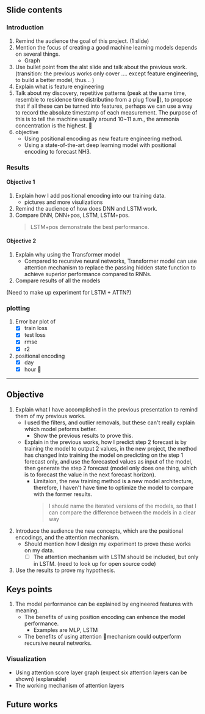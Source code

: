 ## Slide contents
### Introduction
1. Remind the audience the goal of this project. (1 slide)
2. Mention the focus of creating a good machine learning models depends on several things.
    * Graph
3. Use bullet point from the alst slide and talk about the previous work. (transition: the previous works only cover .... except feature engineering, to build a better model, thus... )
4. Explain what is feature engineering 
5. Talk about my discovery, repetitive patterns (peak at the same time, resemble to residence time distributino from a plug flow), to propose that if all these can be turned into features, perhaps we can use a way to record the absolute timestamp of each measurement. The purpose of this is to tell the machine usually around 10~11 a.m., the ammonia concentration is the highest. 
6. objective
    * Using positional encoding as new feature engineering method.
    * Using a state-of-the-art deep learning model with positional encoding to forecast NH3.

### Results
#### Objective 1
1. Explain how I add positional encoding into our training data.
    * pictures and more visulizations
2. Remind the audience of how does DNN and LSTM work.
2. Compare DNN, DNN+pos, LSTM, LSTM+pos.
    > LSTM+pos demonstrate the best performance.
#### Objective 2
1. Explain why using the Transformer model
    * Compared to recursive neural networks, Transformer model can use attention mechanism to replace the passing hidden state function to achieve superior performance compared to RNNs.
2. Compare results of all the models

(Need to make up experiment for LSTM + ATTN?)
### plotting
1. Error bar plot of 
    * [x] train loss
    * [x] test loss
    * [x] rmse
    * [x] r2
2. positional encoding
    * [x] day
    * [x] hour

---
## Objective
1. Explain what I have accomplished in the previous presentation to remind them of my previous works.
    * I used the filters, and outlier removals, but these can't really explain which model peforms better.  
        * Show the previous results to prove this.
    * Explain in the previous works, how I predict step 2 forecast is by training the model to output 2 values, in the new project, the method has changed into training the model on predicting on the step 1 forecast only, and use the forecasted values as input of the model, then generate the step 2 forecast (model only does one thing, which is to forecast the value in the next forecast horizon).  
        * Limitaion, the new training method is a new model architecture, therefore, I haven't have time to optimize the model to compare with the former results.  
            >I should name the iterated versions of the models, so that I can compare the difference between the models in a clear way
2. Introduce the audience the new concepts, which are the positional encodings, and the attention mechanism.
    * Should mention how I design my experiment to prove these works on my data.
        * [ ] The attention mechanism with LSTM should be included, but only in LSTM. (need to look up for open source code)
3. Use the results to prove my hypothesis.

## Keys points
1. The model performance can be explained by engineered features with meaning.
    * The benefits of using position encoding can enhence the model performance.
        * Examples are MLP, LSTM
    * The benefits of using attention mechanism could outperform recursive neural networks.
    
### Visualization
* Using attention score layer graph (expect six attention layers can be shown) (explanable)
* The working mechanism of attention layers


## Future works
